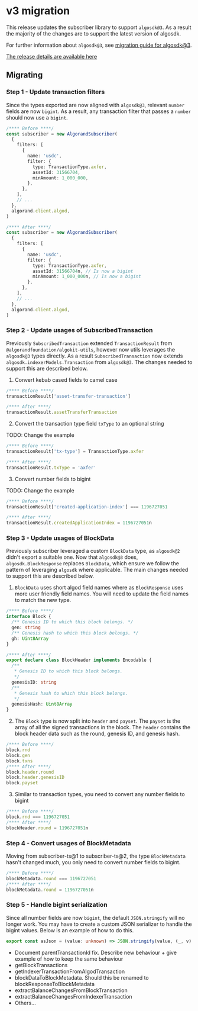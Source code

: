 # v3 migration

This release updates the subscriber library to support `algosdk@3`. As a result the majority of the changes are to support the latest version of algosdk.

For further information about `algosdk@3`, see [migration guide for algosdk@3](https://github.com/algorand/js-algorand-sdk/blob/develop/v2_TO_v3_MIGRATION_GUIDE.md).

[The release details are available here](https://github.com/algorandfoundation/algokit-subscriber-ts/releases/tag/v3.0.0)

## Migrating

### Step 1 - Update transaction filters

Since the types exported are now aligned with `algosdk@3`, relevant `number` fields are now `bigint`. As a result, any transaction filter that passes a `number` should now use a `bigint`.

```typescript
/**** Before ****/
const subscriber = new AlgorandSubscriber(
  {
    filters: [
      {
        name: 'usdc',
        filter: {
          type: TransactionType.axfer,
          assetId: 31566704,
          minAmount: 1_000_000,
        },
      },
    ],
    // ...
  },
  algorand.client.algod,
)

/**** After ****/
const subscriber = new AlgorandSubscriber(
  {
    filters: [
      {
        name: 'usdc',
        filter: {
          type: TransactionType.axfer,
          assetId: 31566704n, // Is now a bigint
          minAmount: 1_000_000n, // Is now a bigint
        },
      },
    ],
    // ...
  },
  algorand.client.algod,
)
```

### Step 2 - Update usages of SubscribedTransaction

Previously `SubscribedTransaction` extended `TransactionResult` from `@algorandfoundation/algokit-utils`, however now utils leverages the `algosdk@3` types directly. As a result `SubscribedTransaction` now extends `algosdk.indexerModels.Transaction` from `algosdk@3`. The changes needed to support this are described below.

1. Convert kebab cased fields to camel case

```typescript
/**** Before ****/
transactionResult['asset-transfer-transaction']

/**** After ****/
transactionResult.assetTransferTransaction
```

2. Convert the transaction type field `txType` to an optional string

TODO: Change the example

```typescript
/**** Before ****/
transactionResult['tx-type'] = TransactionType.axfer

/**** After ****/
transactionResult.txType = 'axfer'
```

3. Convert number fields to bigint

TODO: Change the example

```typescript
/**** Before ****/
transactionResult['created-application-index'] === 1196727051

/**** After ****/
transactionResult.createdApplicationIndex = 1196727051n
```

### Step 3 - Update usages of BlockData

Previously subscriber leveraged a custom `BlockData` type, as `algosdk@2` didn't export a suitable one. Now that `algosdk@3` does, `algosdk.BlockResponse` replaces `BlockData`, which ensure we follow the pattern of leveraging `algosdk` where applicable. The main changes needed to support this are described below.

1. `BlockData` uses short algod field names where as `BlockResponse` uses more user friendly field names. You will need to update the field names to match the new type.

```typescript
/**** Before ****/
interface Block {
  /** Genesis ID to which this block belongs. */
  gen: string
  /** Genesis hash to which this block belongs. */
  gh: Uint8Array
}

/**** After ****/
export declare class BlockHeader implements Encodable {
  /**
   * Genesis ID to which this block belongs.
   */
  genesisID: string
  /**
   * Genesis hash to which this block belongs.
   */
  genesisHash: Uint8Array
}
```

2. The `Block` type is now split into `header` and `payset`. The `payset` is the array of all the signed transactions in the block. The `header` contains the block header data such as the round, genesis ID, and genesis hash.

```typescript
/**** Before ****/
block.rnd
block.gen
block.txns
/**** After ****/
block.header.round
block.header.genesisID
block.payset
```

3. Similar to transaction types, you need to convert any number fields to bigint

```typescript
/**** Before ****/
block.rnd === 1196727051
/**** After ****/
blockHeader.round = 1196727051n
```

### Step 4 - Convert usages of BlockMetadata

Moving from subscriber-ts@1 to subscriber-ts@2, the type `BlockMetadata` hasn't changed much, you only need to convert number fields to bigint.

```typescript
/**** Before ****/
blockMetadata.round === 1196727051
/**** After ****/
blockMetadata.round = 1196727051n
```

### Step 5 - Handle bigint serialization

Since all number fields are now `bigint`, the default `JSON.stringify` will no longer work. You may have to create a custom JSON serializer to handle the bigint values. Below is an example of how to do this.

```typescript
export const asJson = (value: unknown) => JSON.stringify(value, (_, v) => (typeof v === 'bigint' ? v.toString() : v), 2)
```

- Document parentTransactionId fix. Describe new behaviour + give example of how to keep the same behaviour
- getBlockTransactions
- getIndexerTransactionFromAlgodTransaction
- blockDataToBlockMetadata. Should this be renamed to blockResponseToBlockMetadata
- extractBalanceChangesFromBlockTransaction
- extractBalanceChangesFromIndexerTransaction
- Others...
